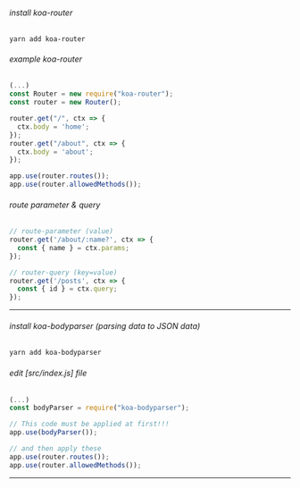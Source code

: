 ###### install koa-router  
```  
yarn add koa-router  
```
  
###### example koa-router
```js
(...)
const Router = new require("koa-router");
const router = new Router();

router.get("/", ctx => {
  ctx.body = 'home'; 
});
router.get("/about", ctx => {
  ctx.body = 'about'; 
});

app.use(router.routes());
app.use(router.allowedMethods());
```
  
###### route parameter & query
```js
// route-parameter (value)
router.get('/about/:name?', ctx => {
  const { name } = ctx.params;
});

// router-query (key=value)
router.get('/posts', ctx => {
  const { id } = ctx.query;
});
```
  
---
  
###### install koa-bodyparser (parsing data to JSON data)
```sh
yarn add koa-bodyparser
```
  
###### edit [src/index.js] file
```js
(...)
const bodyParser = require("koa-bodyparser");

// This code must be applied at first!!!
app.use(bodyParser());

// and then apply these
app.use(router.routes());
app.use(router.allowedMethods());
```
  
---
  
